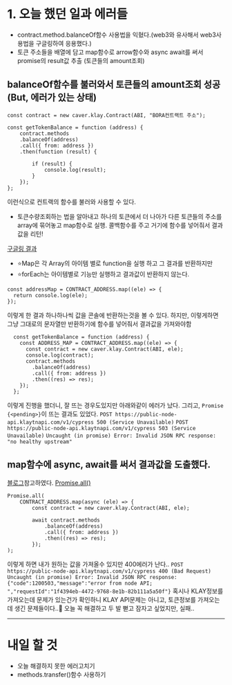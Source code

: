 # 1. 오늘 했던 일과 에러들

- contract.method.balanceOf함수 사용법을 익혔다.(web3와 유사해서 web3사용법을 구글링하여 응용했다.)
- 토큰 주소들을 배열에 담고 map함수로 arrow함수와 async await를 써서 promise의 result값 추출 (토큰들의 amount조회)

## balanceOf함수를 불러와서 토큰들의 amount조회 성공(But, 에러가 있는 상태)

```
const contract = new caver.klay.Contract(ABI, "BORA컨트랙트 주소");

const getTokenBalance = function (address) {
    contract.methods
    .balanceOf(address)
    .call({ from: address })
    .then(function (result) {

        if (result) {
            console.log(result);
        }
    });
};
```

이런식으로 컨트랙의 함수를 불러와 사용할 수 있다.

- 토큰수량조회하는 법을 알아내고 하나의 토큰에서 더 나아가 다른 토큰들의 주소를 array에 묶어놓고 map함수로 실행. 콜백함수를 주고 거기에 함수를 넣어줘서 결과값을 리턴!

[구글링 결과](https://richwind.co.kr/89)

- ⭐️Map은 각 Array의 아이템 별로 function을 실행 하고 그 결과를 반환하지만
- ⭐️forEach는 아이템별로 기능만 실행하고 결과값이 반환하지 않는다.

```
const addressMap = CONTRACT_ADDRESS.map((ele) => {
  return console.log(ele);
});
```

이렇게 한 결과 하나하나씩 값을 콘솔에 반환하는것을 볼 수 있다.
하지만, 이렇게하면 그냥 그대로의 문자열만 반환하기에 함수를 넣어줘서 결과값을 가져와야함

```
  const getTokenBalance = function (address) {
    const ADDRESS_MAP = CONTRACT_ADDRESS.map((ele) => {
      const contract = new caver.klay.Contract(ABI, ele);
      console.log(contract);
      contract.methods
        .balanceOf(address)
        .call({ from: address })
        .then((res) => res);
    });
  };
```

이렇게 진행을 했더니, 잘 뜨는 경우도있지만 아래와같이 에러가 났다.
그리고, `Promise {<pending>}`이 뜨는 결과도 있었다.
`POST https://public-node-api.klaytnapi.com/v1/cypress 500 (Service Unavailable)`
`POST https://public-node-api.klaytnapi.com/v1/cypress 503 (Service Unavailable)`
`Uncaught (in promise) Error: Invalid JSON RPC response: "no healthy upstream"`

## map함수에 async, await를 써서 결과값을 도출했다.

[블로그](https://dkmqflx.github.io/frontend/2021/04/24/javascript-map-async-await/)참고하였다.
[Promise.all()](https://developer.mozilla.org/ko/docs/Web/JavaScript/Reference/Global_Objects/Promise/all)

```
Promise.all(
    CONTRACT_ADDRESS.map(async (ele) => {
        const contract = new caver.klay.Contract(ABI, ele);

        await contract.methods
            .balanceOf(address)
            .call({ from: address })
            .then((res) => res);
        });
);
```

이렇게 하면 내가 원하는 값을 가져올수 있지만 400에러가 난다..
`POST https://public-node-api.klaytnapi.com/v1/cypress 400 (Bad Request)`
`Uncaught (in promise) Error: Invalid JSON RPC response: {"code":1200503,"message":"error from node API; ","requestId":"1f4394eb-4472-9768-8e1b-82b111a5a50f"}`
혹시나 KLAY정보를 가져오는데 문제가 있는건가 확인하니 KLAY API문제는 아니고, 토큰정보를 가져오는데 생긴 문제들이다..🥲
오늘 꼭 해결하고 두 발 뻗고 잠자고 싶었지만, 실패..

<hr />

# 내일 할 것

- 오늘 해결하지 못한 에러고치기
- methods.transfer()함수 사용하기
